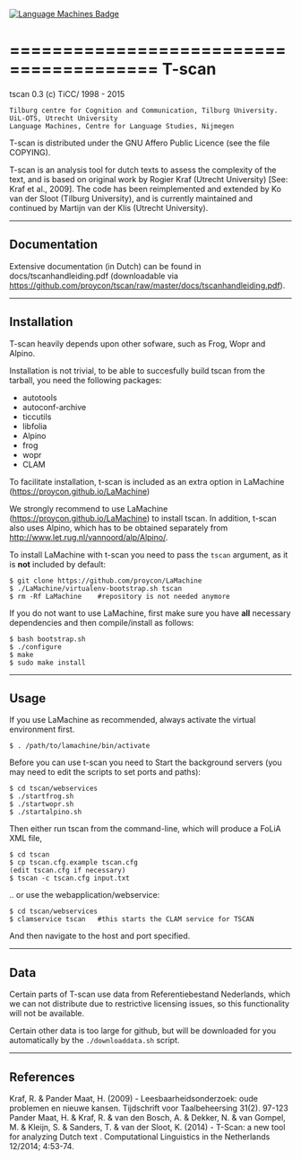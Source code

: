 [![Language Machines Badge](http://applejack.science.ru.nl/lamabadge.php/tscan)](http://applejack.science.ru.nl/languagemachines/)

========================================
T-scan
========================================

tscan 0.3 (c) TiCC/ 1998 - 2015

    Tilburg centre for Cognition and Communication, Tilburg University.
    UiL-OTS, Utrecht University
    Language Machines, Centre for Language Studies, Nijmegen

T-scan is distributed under the GNU Affero Public Licence (see the file COPYING).

T-scan is an analysis tool for dutch texts to assess the complexity of the
text, and is based on original work by Rogier Kraf (Utrecht University) [See:
Kraf et al., 2009]. The code has been reimplemented and extended by Ko van der
Sloot (Tilburg University), and is currently maintained and continued by
Martijn van der Klis (Utrecht University).

----------------
Documentation
----------------

Extensive documentation (in Dutch) can be found in docs/tscanhandleiding.pdf 
(downloadable via https://github.com/proycon/tscan/raw/master/docs/tscanhandleiding.pdf).

----------------
Installation 
----------------

T-scan heavily depends upon other sofware, such as Frog, Wopr and Alpino.

Installation is not trivial, to be able to succesfully build tscan from the tarball, you need the following packages:
- autotools
- autoconf-archive
- ticcutils
- libfolia
- Alpino 
- frog
- wopr
- CLAM

To facilitate installation, t-scan is included as an extra option in LaMachine (https://proycon.github.io/LaMachine)

We strongly recommend to use LaMachine (https://proycon.github.io/LaMachine) to
install tscan. In addition, t-scan also uses Alpino, which has to be obtained separately from
http://www.let.rug.nl/vannoord/alp/Alpino/.

To install LaMachine with t-scan you need to pass the ``tscan`` argument, as it is **not** included by default:

    $ git clone https://github.com/proycon/LaMachine
    $ ./LaMachine/virtualenv-bootstrap.sh tscan
    $ rm -Rf LaMachine    #repository is not needed anymore

If you do not want to use LaMachine, first make sure you have **all** necessary dependencies and then compile/install as follows:

    $ bash bootstrap.sh
    $ ./configure
    $ make
    $ sudo make install

----------------
Usage
----------------

If you use LaMachine as recommended, always activate the virtual environment first.
    
    $ . /path/to/lamachine/bin/activate

Before you can use t-scan you need to Start the background servers (you may need to edit the scripts to set ports and paths):

    $ cd tscan/webservices
    $ ./startfrog.sh
    $ ./startwopr.sh
    $ ./startalpino.sh

Then either run tscan from the command-line, which will produce a FoLiA XML file,

    $ cd tscan
    $ cp tscan.cfg.example tscan.cfg
    (edit tscan.cfg if necessary)
    $ tscan -c tscan.cfg input.txt 

.. or use the webapplication/webservice:

    $ cd tscan/webservices
    $ clamservice tscan   #this starts the CLAM service for TSCAN

And then navigate to the host and port specified. 

----------------
Data
----------------

Certain parts of T-scan use data from Referentiebestand Nederlands, which we can not distribute due to restrictive licensing issues, so this functionality will not be available.

Certain other data is too large for github, but will be downloaded for you automatically by the ``./downloaddata.sh`` script.

----------------
References
----------------

Kraf, R. & Pander Maat, H. (2009) - Leesbaarheidsonderzoek: oude problemen en nieuwe kansen. Tijdschrift voor Taalbeheersing 31(2). 97-123
Pander Maat, H. & Kraf, R. & van den Bosch, A. & Dekker, N. & van Gompel, M. & Kleijn, S. & Sanders, T. & van der Sloot, K. (2014) - T-Scan: a new tool for analyzing Dutch text  .  Computational Linguistics in the Netherlands 12/2014; 4:53-74. 




